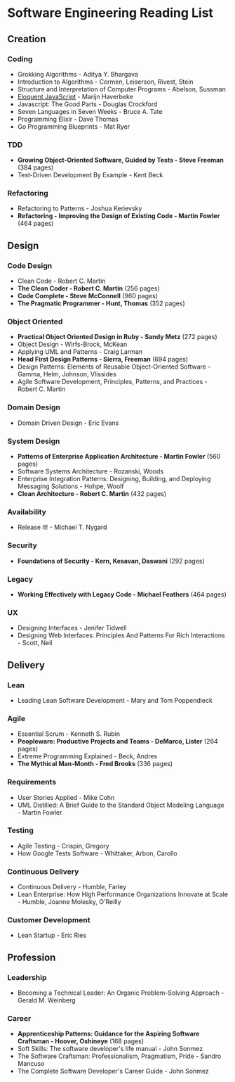 # Software Engineering Reading List

## Creation

### Coding
- Grokking Algorithms - Aditya Y. Bhargava
- Introduction to Algorithms - Cormen, Leiserson, Rivest, Stein
- Structure and Interpretation of Computer Programs - Abelson, Sussman
- [Eloquent JavaScript](http://eloquentjavascript.net) - Marijn Haverbeke
- Javascript: The Good Parts - Douglas Crockford
- Seven Languages in Seven Weeks - Bruce A. Tate
- Programming Elixir - Dave Thomas
- Go Programming Blueprints - Mat Ryer

### TDD
- **Growing Object-Oriented Software, Guided by Tests - Steve Freeman** (384 pages)
- Test-Driven Development By Example - Kent Beck

### Refactoring
- Refactoring to Patterns - Joshua Kerievsky
- **Refactoring - Improving the Design of Existing Code - Martin Fowler** (464 pages)

## Design

### Code Design
- Clean Code - Robert C. Martin
- **The Clean Coder - Robert C. Martin** (256 pages)
- **Code Complete - Steve McConnell** (960 pages)
- **The Pragmatic Programmer - Hunt, Thomas** (352 pages)

### Object Oriented
- **Practical Object Oriented Design in Ruby - Sandy Metz** (272 pages)
- Object Design - Wirfs-Brock, McKean
- Applying UML and Patterns - Craig Larman
- **Head First Design Patterns - Sierra, Freeman** (694 pages)
- Design Patterns: Elements of Reusable Object-Oriented Software - Gamma, Helm, Johnson, Vlissides
- Agile Software Development, Principles, Patterns, and Practices - Robert C. Martin

### Domain Design
- Domain Driven Design - Eric Evans

### System Design
- **Patterns of Enterprise Application Architecture - Martin Fowler** (560 pages)
- Software Systems Architecture - Rozanski, Woods
- Enterprise Integration Patterns: Designing, Building, and Deploying Messaging Solutions - Hohpe, Woolf
- **Clean Architecture - Robert C. Martin** (432 pages)

### Availability
- Release It! - Michael T. Nygard

### Security
- **Foundations of Security -  Kern, Kesavan, Daswani** (292 pages)

### Legacy
- **Working Effectively with Legacy Code - Michael Feathers** (464 pages)

### UX
- Designing Interfaces - Jenifer Tidwell
- Designing Web Interfaces: Principles And Patterns For Rich Interactions - Scott, Neil

## Delivery

### Lean
- Leading Lean Software Development - Mary and Tom Poppendieck

### Agile
- Essential Scrum - Kenneth S. Rubin
- **Peopleware: Productive Projects and Teams - DeMarco, Lister** (264 pages)
- Extreme Programming Explained - Beck, Andres
- **The Mythical Man-Month - Fred Brooks** (336 pages)

### Requirements 
- User Stories Applied - Mike Cohn
- UML Distilled: A Brief Guide to the Standard Object Modeling Language - Martin Fowler

### Testing
- Agile Testing - Crispin, Gregory
- How Google Tests Software - Whittaker, Arbon, Carollo

### Continuous Delivery
- Continuous Delivery - Humble, Farley
- Lean Enterprise: How High Performance Organizations Innovate at Scale - Humble, Joanne Molesky, O'Reilly

### Customer Development
- Lean Startup - Eric Ries

## Profession

### Leadership
- Becoming a Technical Leader: An Organic Problem-Solving Approach - Gerald M. Weinberg

### Career
- **Apprenticeship Patterns: Guidance for the Aspiring Software Craftsman - Hoover, Oshineye** (168 pages)
- Soft Skills: The software developer's life manual - John Sonmez
- The Software Craftsman: Professionalism, Pragmatism, Pride - Sandro Mancuso
- The Complete Software Developer's Career Guide - John Sonmez

